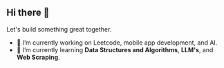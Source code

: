 ## Hi there 👋

Let's build something great together.

- 🔭 I’m currently working on Leetcode, mobile app development, and AI.
- 🌱 I’m currently learning **Data Structures and Algorithms**, **LLM's**, and **Web Scraping**.
<!--
**pattersongrant/pattersongrant** is a ✨ _special_ ✨ repository because its `README.md` (this file) appears on your GitHub profile.

Here are some ideas to get you started:

- 🔭 I’m currently working on ...
- 🌱 I’m currently learning ...
- 👯 I’m looking to collaborate on ...
- 🤔 I’m looking for help with ...
- 💬 Ask me about ...
- 📫 How to reach me: ...
- 😄 Pronouns: ...
- ⚡ Fun fact: ...
-->
